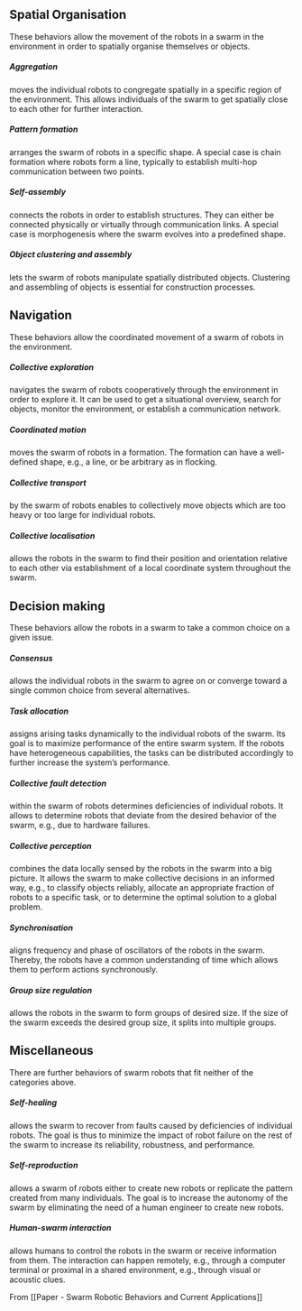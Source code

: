 ## Spatial Organisation
These behaviors allow the movement of the robots in a swarm in the environment in order to spatially organise themselves or objects.
##### Aggregation 
moves the individual robots to congregate spatially in a specific region of the environment. This allows individuals of the swarm to get spatially close to each other for further interaction.
##### Pattern formation
arranges the swarm of robots in a specific shape. A special case is chain formation where robots form a line, typically to establish multi-hop communication between two points.
##### Self-assembly
connects the robots in order to establish structures. They can either be connected physically or virtually through communication links. A special case is morphogenesis where the swarm evolves into a predefined shape.
##### Object clustering and assembly
lets the swarm of robots manipulate spatially distributed objects. Clustering and assembling of objects is essential for construction processes.

## Navigation
These behaviors allow the coordinated movement of a swarm of robots in the environment.
##### Collective exploration 
navigates the swarm of robots cooperatively through the environment in order to explore it. It can be used to get a situational overview, search for objects, monitor the environment, or establish a communication network.
##### Coordinated motion 
moves the swarm of robots in a formation. The formation can have a well-defined shape, e.g., a line, or be arbitrary as in flocking.
##### Collective transport
by the swarm of robots enables to collectively move objects which are too heavy or too large for individual robots.
##### Collective localisation 
allows the robots in the swarm to find their position and orientation relative to each other via establishment of a local coordinate system throughout the swarm.

## Decision making
These behaviors allow the robots in a swarm to take a common choice on a given issue.
##### Consensus 
allows the individual robots in the swarm to agree on or converge toward a single common choice from several alternatives.
##### Task allocation 
assigns arising tasks dynamically to the individual robots of the swarm. Its goal is to maximize performance of the entire swarm system. If the robots have heterogeneous capabilities, the tasks can be distributed accordingly to further increase the system’s performance.
##### Collective fault detection
within the swarm of robots determines deficiencies of individual robots. It allows to determine robots that deviate from the desired behavior of the swarm, e.g., due to hardware failures.
##### Collective perception 
combines the data locally sensed by the robots in the swarm into a big picture. It allows the swarm to make collective decisions in an informed way, e.g., to classify objects reliably, allocate an appropriate fraction of robots to a specific task, or to determine the optimal solution to a global problem. 
##### Synchronisation
aligns frequency and phase of oscillators of the robots in the swarm. Thereby, the robots have a common understanding of time which allows them to perform actions synchronously. 
##### Group size regulation 
allows the robots in the swarm to form groups of desired size. If the size of the swarm exceeds the desired group size, it splits into multiple groups.

## Miscellaneous
There are further behaviors of swarm robots that fit neither of the categories above.
##### Self-healing
allows the swarm to recover from faults caused by deficiencies of individual robots. The goal is thus to minimize the impact of robot failure on the rest of the swarm to increase its reliability, robustness, and performance.
##### Self-reproduction
allows a swarm of robots either to create new robots or replicate the pattern created from many individuals. The goal is to increase the autonomy of the swarm by eliminating the need of a human engineer to create new robots. 
##### Human-swarm interaction
allows humans to control the robots in the swarm or receive information from them. The interaction can happen remotely, e.g., through a computer terminal or proximal in a shared environment, e.g., through visual or acoustic clues.

From [[Paper - Swarm Robotic Behaviors and Current Applications]]
